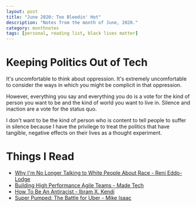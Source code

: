 ```yaml
---
layout: post
title: "June 2020: Too Bleedin' Hot"
description: "Notes from the month of June, 2020."
category: monthnotes
tags: [personal, reading list, black lives matter]
---
```


# Keeping Politics Out of Tech

It's uncomfortable to think about oppression. It's extremely uncomfortable to consider the ways in which you might be complicit in that oppression.

However, everything you say and everything you do is a vote for the kind of person you want to be and the kind of world you want to live in. Silence and inaction are a vote for the status quo.

I don't want to be the kind of person who is content to tell people to suffer in silence because I have the privilege to treat the politics that have tangible, negative effects on their lives as a thought experiment.

# Things I Read

* [Why I'm No Longer Talking to White People About Race - Reni Eddo-Lodge](https://www.goodreads.com/book/show/33606119-why-i-m-no-longer-talking-to-white-people-about-race)
* [Building High Performance Agile Teams - Made Tech](https://www.madetech.com/resources/books/building-high-performance-agile-teams)
* [How To Be An Antiracist - Ibram X. Kendi](https://www.goodreads.com/book/show/40265832-how-to-be-an-antiracist)
* [Super Pumped: The Battle for Uber - Mike Isaac](https://www.goodreads.com/book/show/44573628-super-pumped)
